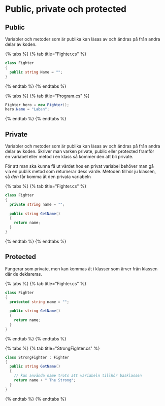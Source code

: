 # Public, private och protected

## Public

Variabler och metoder som är publika kan läsas av och ändras på från andra delar av koden.

{% tabs %}
{% tab title="Fighter.cs" %}
```csharp
class Fighter
{
  public string Name = "";
}
```
{% endtab %}
{% endtabs %}

{% tabs %}
{% tab title="Program.cs" %}
```csharp
Fighter hero = new Fighter();
hero.Name = "Laban";
```
{% endtab %}
{% endtabs %}

## Private

Variabler och metoder som är publika kan läsas av och ändras på från andra delar av koden. Skriver man varken private, public eller protected framför en variabel eller metod i en klass så kommer den att bli private.

För att man ska kunna få ut värdet hos en privat variabel behöver man gå via en publik metod som returnerar dess värde. Metoden tillhör ju klassen, så _den_ får komma åt den privata variabeln

{% tabs %}
{% tab title="Fighter.cs" %}
```csharp
class Fighter
{
  private string name = "";
  
  public string GetName()
  {
    return name;
  }
}
```
{% endtab %}
{% endtabs %}

## Protected

Fungerar som private, men kan kommas åt i klasser som ärver från klassen där de deklareras.

{% tabs %}
{% tab title="Fighter.cs" %}
```csharp
class Fighter
{
  protected string name = "";
  
  public string GetName()
  {
    return name;
  }
}
```
{% endtab %}
{% endtabs %}

{% tabs %}
{% tab title="StrongFighter.cs" %}
```csharp
class StrongFighter : Fighter
{
  public string GetName()
  {
    // kan använda name trots att variabeln tillhör basklassen
    return name + " The Strong";
  }
}
```
{% endtab %}
{% endtabs %}
